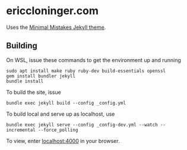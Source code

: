 # ericcloninger.com

Uses the [Minimal Mistakes Jekyll theme](https://github.com/mmistakes/minimal-mistakes).

## Building

On WSL, issue these commands to get the environment up and running

```
sudo apt install make ruby ruby-dev build-essentials openssl
gem install bundler jekyll
bundle install
```

To build the site, issue

```
bundle exec jekyll build --config _config.yml
```

To build local and serve up as localhost, use

```
bundle exec jekyll serve --config _config-dev.yml --watch --incremental --force_polling
```

To view, enter [localhost:4000](http://localhost:4000) in your browser.
